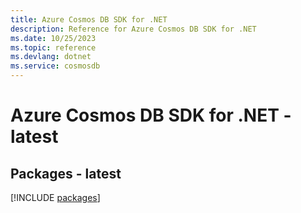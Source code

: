 ```yaml
---
title: Azure Cosmos DB SDK for .NET
description: Reference for Azure Cosmos DB SDK for .NET
ms.date: 10/25/2023
ms.topic: reference
ms.devlang: dotnet
ms.service: cosmosdb
---
```

# Azure Cosmos DB SDK for .NET - latest
## Packages - latest
[!INCLUDE [packages](cosmos-db-index.md)]